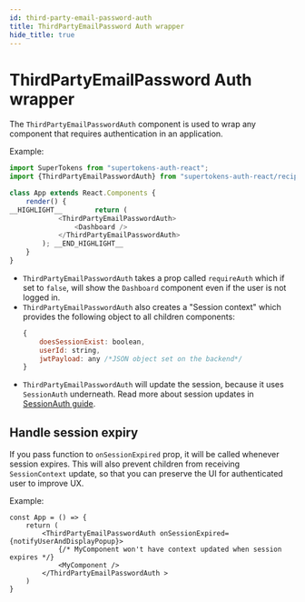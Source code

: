```yaml
---
id: third-party-email-password-auth
title: ThirdPartyEmailPassword Auth wrapper
hide_title: true
---
```


# ThirdPartyEmailPassword Auth wrapper


The `ThirdPartyEmailPasswordAuth` component is used to wrap any component that requires authentication in an application.


Example: 

```js
import SuperTokens from "supertokens-auth-react";
import {ThirdPartyEmailPasswordAuth} from "supertokens-auth-react/recipe/thirdpartyemailpassword";

class App extends React.Components {
    render() {
__HIGHLIGHT__        return (
            <ThirdPartyEmailPasswordAuth>
                <Dashboard />
            </ThirdPartyEmailPasswordAuth>
        ); __END_HIGHLIGHT__
    }
}
```

- `ThirdPartyEmailPasswordAuth` takes a prop called `requireAuth` which if set to `false`, will show the `Dashboard` component even if the user is not logged in.
- `ThirdPartyEmailPasswordAuth` also creates a "Session context" which provides the following object to all children components:
   ```js
   {
       doesSessionExist: boolean,
       userId: string,
       jwtPayload: any /*JSON object set on the backend*/
   }
   ```
- `ThirdPartyEmailPasswordAuth` will update the session, because it uses `SessionAuth` underneath. Read more about session updates in [SessionAuth guide](../session/session-auth).

## Handle session expiry
If you pass function to `onSessionExpired` prop, it will be called whenever session expires. This will also prevent
children from receiving `SessionContext` update, so that you can preserve the UI for authenticated user to improve UX.

Example:
```tsx
const App = () => {
    return (
        <ThirdPartyEmailPasswordAuth onSessionExpired={notifyUserAndDisplayPopup}>
            {/* MyComponent won't have context updated when session expires */}
            <MyComponent />
        </ThirdPartyEmailPasswordAuth >
    )
}
```
